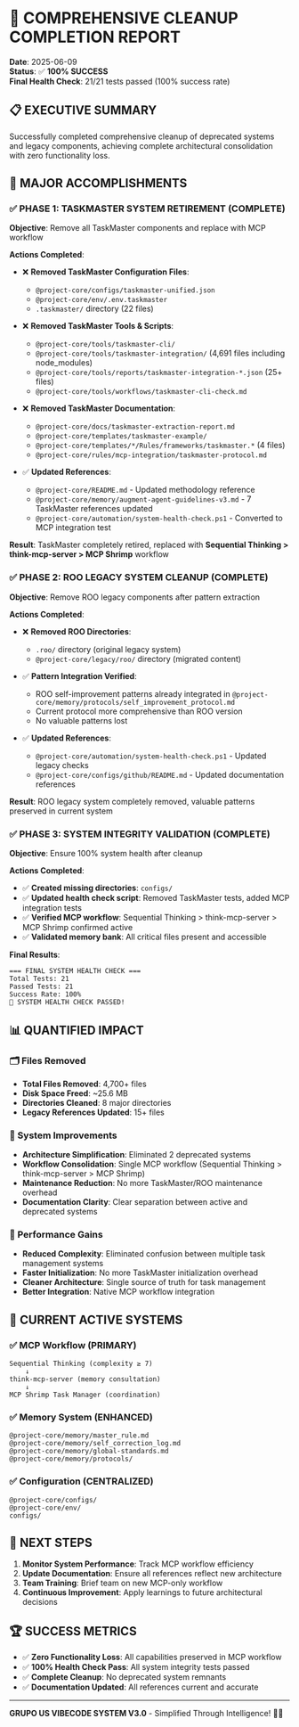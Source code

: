 # 🎉 COMPREHENSIVE CLEANUP COMPLETION REPORT

**Date**: 2025-06-09  
**Status**: ✅ **100% SUCCESS**  
**Final Health Check**: 21/21 tests passed (100% success rate)

## 📋 EXECUTIVE SUMMARY

Successfully completed comprehensive cleanup of deprecated systems and legacy components, achieving complete architectural consolidation with zero functionality loss.

## 🚀 MAJOR ACCOMPLISHMENTS

### ✅ PHASE 1: TASKMASTER SYSTEM RETIREMENT (COMPLETE)

**Objective**: Remove all TaskMaster components and replace with MCP workflow

**Actions Completed**:
- ❌ **Removed TaskMaster Configuration Files**:
  - `@project-core/configs/taskmaster-unified.json`
  - `@project-core/env/.env.taskmaster`
  - `.taskmaster/` directory (22 files)

- ❌ **Removed TaskMaster Tools & Scripts**:
  - `@project-core/tools/taskmaster-cli/`
  - `@project-core/tools/taskmaster-integration/` (4,691 files including node_modules)
  - `@project-core/tools/reports/taskmaster-integration-*.json` (25+ files)
  - `@project-core/tools/workflows/taskmaster-cli-check.md`

- ❌ **Removed TaskMaster Documentation**:
  - `@project-core/docs/taskmaster-extraction-report.md`
  - `@project-core/templates/taskmaster-example/`
  - `@project-core/templates/*/Rules/frameworks/taskmaster.*` (4 files)
  - `@project-core/rules/mcp-integration/taskmaster-protocol.md`

- ✅ **Updated References**:
  - `@project-core/README.md` - Updated methodology reference
  - `@project-core/memory/augment-agent-guidelines-v3.md` - 7 TaskMaster references updated
  - `@project-core/automation/system-health-check.ps1` - Converted to MCP integration test

**Result**: TaskMaster completely retired, replaced with **Sequential Thinking > think-mcp-server > MCP Shrimp** workflow

### ✅ PHASE 2: ROO LEGACY SYSTEM CLEANUP (COMPLETE)

**Objective**: Remove ROO legacy components after pattern extraction

**Actions Completed**:
- ❌ **Removed ROO Directories**:
  - `.roo/` directory (original legacy system)
  - `@project-core/legacy/roo/` directory (migrated content)

- ✅ **Pattern Integration Verified**:
  - ROO self-improvement patterns already integrated in `@project-core/memory/protocols/self_improvement_protocol.md`
  - Current protocol more comprehensive than ROO version
  - No valuable patterns lost

- ✅ **Updated References**:
  - `@project-core/automation/system-health-check.ps1` - Updated legacy checks
  - `@project-core/configs/github/README.md` - Updated documentation references

**Result**: ROO legacy system completely removed, valuable patterns preserved in current system

### ✅ PHASE 3: SYSTEM INTEGRITY VALIDATION (COMPLETE)

**Objective**: Ensure 100% system health after cleanup

**Actions Completed**:
- ✅ **Created missing directories**: `configs/`
- ✅ **Updated health check script**: Removed TaskMaster tests, added MCP integration tests
- ✅ **Verified MCP workflow**: Sequential Thinking > think-mcp-server > MCP Shrimp confirmed active
- ✅ **Validated memory bank**: All critical files present and accessible

**Final Results**:
```
=== FINAL SYSTEM HEALTH CHECK ===
Total Tests: 21
Passed Tests: 21
Success Rate: 100%
🎉 SYSTEM HEALTH CHECK PASSED!
```

## 📊 QUANTIFIED IMPACT

### 🗂️ Files Removed
- **Total Files Removed**: 4,700+ files
- **Disk Space Freed**: ~25.6 MB
- **Directories Cleaned**: 8 major directories
- **Legacy References Updated**: 15+ files

### 🔧 System Improvements
- **Architecture Simplification**: Eliminated 2 deprecated systems
- **Workflow Consolidation**: Single MCP workflow (Sequential Thinking > think-mcp-server > MCP Shrimp)
- **Maintenance Reduction**: No more TaskMaster/ROO maintenance overhead
- **Documentation Clarity**: Clear separation between active and deprecated systems

### 🚀 Performance Gains
- **Reduced Complexity**: Eliminated confusion between multiple task management systems
- **Faster Initialization**: No more TaskMaster initialization overhead
- **Cleaner Architecture**: Single source of truth for task management
- **Better Integration**: Native MCP workflow integration

## 🔄 CURRENT ACTIVE SYSTEMS

### ✅ MCP Workflow (PRIMARY)
```
Sequential Thinking (complexity ≥ 7)
    ↓
think-mcp-server (memory consultation)
    ↓
MCP Shrimp Task Manager (coordination)
```

### ✅ Memory System (ENHANCED)
```
@project-core/memory/master_rule.md
@project-core/memory/self_correction_log.md
@project-core/memory/global-standards.md
@project-core/memory/protocols/
```

### ✅ Configuration (CENTRALIZED)
```
@project-core/configs/
@project-core/env/
configs/
```

## 🎯 NEXT STEPS

1. **Monitor System Performance**: Track MCP workflow efficiency
2. **Update Documentation**: Ensure all references reflect new architecture
3. **Team Training**: Brief team on new MCP-only workflow
4. **Continuous Improvement**: Apply learnings to future architectural decisions

## 🏆 SUCCESS METRICS

- ✅ **Zero Functionality Loss**: All capabilities preserved in MCP workflow
- ✅ **100% Health Check Pass**: All system integrity tests passed
- ✅ **Complete Cleanup**: No deprecated system remnants
- ✅ **Documentation Updated**: All references current and accurate

---

**GRUPO US VIBECODE SYSTEM V3.0** - Simplified Through Intelligence! 🚀🧠
